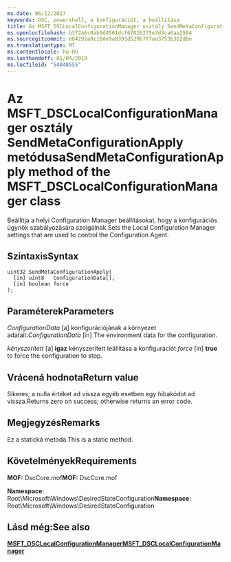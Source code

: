 ```yaml
---
ms.date: 06/12/2017
keywords: DSC, powershell, a konfigurációt, a beállítása
title: Az MSFT_DSCLocalConfigurationManager osztály SendMetaConfigurationApply metódusa
ms.openlocfilehash: b372a6c0ab9d4561dcf67026275e7d3ca6aa2584
ms.sourcegitcommit: e04292a9c10de9a8391d529b7f7aa3753b362dbe
ms.translationtype: MT
ms.contentlocale: hu-HU
ms.lasthandoff: 01/04/2019
ms.locfileid: "54048555"
---
```

# <a name="sendmetaconfigurationapply-method-of-the-msftdsclocalconfigurationmanager-class"></a><span data-ttu-id="4acf2-103">Az MSFT_DSCLocalConfigurationManager osztály SendMetaConfigurationApply metódusa</span><span class="sxs-lookup"><span data-stu-id="4acf2-103">SendMetaConfigurationApply method of the MSFT_DSCLocalConfigurationManager class</span></span>

<span data-ttu-id="4acf2-104">Beállítja a helyi Configuration Manager beállításokat, hogy a konfigurációs ügynök szabályozására szolgálnak.</span><span class="sxs-lookup"><span data-stu-id="4acf2-104">Sets the Local Configuration Manager settings that are used to control the Configuration Agent.</span></span>

## <a name="syntax"></a><span data-ttu-id="4acf2-105">Szintaxis</span><span class="sxs-lookup"><span data-stu-id="4acf2-105">Syntax</span></span>

```mof
uint32 SendMetaConfigurationApply(
  [in] uint8   ConfigurationData[],
  [in] boolean force
);
```

## <a name="parameters"></a><span data-ttu-id="4acf2-106">Paraméterek</span><span class="sxs-lookup"><span data-stu-id="4acf2-106">Parameters</span></span>

<span data-ttu-id="4acf2-107">*ConfigurationData* \[a\] konfigurációjának a környezet adatait.</span><span class="sxs-lookup"><span data-stu-id="4acf2-107">*ConfigurationData* \[in\] The environment data for the configuration.</span></span>

<span data-ttu-id="4acf2-108">*kényszerített* \[a\] **igaz** kényszerített leállítása a konfigurációt.</span><span class="sxs-lookup"><span data-stu-id="4acf2-108">*force* \[in\] **true** to force the configuration to stop.</span></span>

## <a name="return-value"></a><span data-ttu-id="4acf2-109">Vrácená hodnota</span><span class="sxs-lookup"><span data-stu-id="4acf2-109">Return value</span></span>

<span data-ttu-id="4acf2-110">Sikeres; a nulla értéket ad vissza egyéb esetben egy hibakódot ad vissza.</span><span class="sxs-lookup"><span data-stu-id="4acf2-110">Returns zero on success; otherwise returns an error code.</span></span>

## <a name="remarks"></a><span data-ttu-id="4acf2-111">Megjegyzés</span><span class="sxs-lookup"><span data-stu-id="4acf2-111">Remarks</span></span>

<span data-ttu-id="4acf2-112">Ez a statická metoda.</span><span class="sxs-lookup"><span data-stu-id="4acf2-112">This is a static method.</span></span>

## <a name="requirements"></a><span data-ttu-id="4acf2-113">Követelmények</span><span class="sxs-lookup"><span data-stu-id="4acf2-113">Requirements</span></span>

<span data-ttu-id="4acf2-114">**MOF:** DscCore.mof</span><span class="sxs-lookup"><span data-stu-id="4acf2-114">**MOF:** DscCore.mof</span></span>

<span data-ttu-id="4acf2-115">**Namespace**: Root\Microsoft\Windows\DesiredStateConfiguration</span><span class="sxs-lookup"><span data-stu-id="4acf2-115">**Namespace**: Root\Microsoft\Windows\DesiredStateConfiguration</span></span>

## <a name="see-also"></a><span data-ttu-id="4acf2-116">Lásd még:</span><span class="sxs-lookup"><span data-stu-id="4acf2-116">See also</span></span>

[<span data-ttu-id="4acf2-117">**MSFT_DSCLocalConfigurationManager**</span><span class="sxs-lookup"><span data-stu-id="4acf2-117">**MSFT_DSCLocalConfigurationManager**</span></span>](msft-dsclocalconfigurationmanager.md)